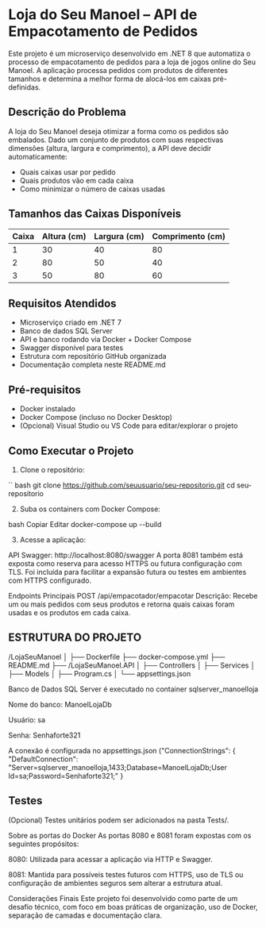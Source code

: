 ﻿# Loja do Seu Manoel – API de Empacotamento de Pedidos

Este projeto é um microserviço desenvolvido em .NET 8 que automatiza o processo de empacotamento de pedidos para a loja de jogos online do Seu Manoel. A aplicação processa pedidos com produtos de diferentes tamanhos e determina a melhor forma de alocá-los em caixas pré-definidas.

## Descrição do Problema

A loja do Seu Manoel deseja otimizar a forma como os pedidos são embalados. Dado um conjunto de produtos com suas respectivas dimensões (altura, largura e comprimento), a API deve decidir automaticamente:

- Quais caixas usar por pedido
- Quais produtos vão em cada caixa
- Como minimizar o número de caixas usadas

## Tamanhos das Caixas Disponíveis

| Caixa | Altura (cm) | Largura (cm) | Comprimento (cm) |
|-------|-------------|--------------|------------------|
| 1     | 30          | 40           | 80               |
| 2     | 80          | 50           | 40               |
| 3     | 50          | 80           | 60               |

## Requisitos Atendidos

- Microserviço criado em .NET 7
- Banco de dados SQL Server
- API e banco rodando via Docker + Docker Compose
- Swagger disponível para testes
- Estrutura com repositório GitHub organizada
- Documentação completa neste README.md

## Pré-requisitos

- Docker instalado
- Docker Compose (incluso no Docker Desktop)
- (Opcional) Visual Studio ou VS Code para editar/explorar o projeto

## Como Executar o Projeto

1. Clone o repositório:

`` bash
git clone https://github.com/seuusuario/seu-repositorio.git
cd seu-repositorio


2. Suba os containers com Docker Compose:

bash
Copiar
Editar
docker-compose up --build


3. Acesse a aplicação:

API Swagger: http://localhost:8080/swagger
A porta 8081 também está exposta como reserva para acesso HTTPS ou futura configuração com TLS. Foi incluída para facilitar a expansão futura ou testes em ambientes com HTTPS configurado.

Endpoints Principais
POST /api/empacotador/empacotar
Descrição: Recebe um ou mais pedidos com seus produtos e retorna quais caixas foram usadas e os produtos em cada caixa.

## ESTRUTURA DO PROJETO 

/LojaSeuManoel
│
├── Dockerfile
├── docker-compose.yml
├── README.md
├── /LojaSeuManoel.API
│   ├── Controllers
│   ├── Services
│   ├── Models
│   ├── Program.cs
│   └── appsettings.json


Banco de Dados
SQL Server é executado no container sqlserver_manoelloja

Nome do banco: ManoelLojaDb

Usuário: sa

Senha: Senhaforte321

A conexão é configurada no appsettings.json ("ConnectionStrings": {
  "DefaultConnection": "Server=sqlserver_manoelloja,1433;Database=ManoelLojaDb;User Id=sa;Password=Senhaforte321;"
}



## Testes

(Opcional) Testes unitários podem ser adicionados na pasta Tests/.

Sobre as portas do Docker
As portas 8080 e 8081 foram expostas com os seguintes propósitos:

8080: Utilizada para acessar a aplicação via HTTP e Swagger.

8081: Mantida para possíveis testes futuros com HTTPS, uso de TLS ou configuração de ambientes seguros sem alterar a estrutura atual.

Considerações Finais
Este projeto foi desenvolvido como parte de um desafio técnico, com foco em boas práticas de organização, uso de Docker, separação de camadas e documentação clara.
